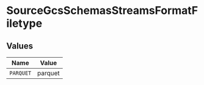 # SourceGcsSchemasStreamsFormatFiletype


## Values

| Name      | Value     |
| --------- | --------- |
| `PARQUET` | parquet   |